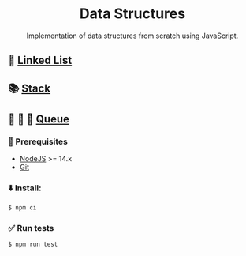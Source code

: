 <h1 align="center">Data Structures</h1>
<p align="center">Implementation of data structures from scratch using JavaScript.</p>

## :link: [Linked List](./src/linked-list)
## :books: [Stack](./src/stack)
## :standing_person: :standing_person: :standing_person: [Queue](./src/queue)

### :page_facing_up: Prerequisites
- [NodeJS](https://nodejs.org/) >= 14.x
- [Git](https://git-scm.com)

### :arrow_down: Install:
```bash
$ npm ci
```

### :white_check_mark: Run tests
```bash
$ npm run test
```
